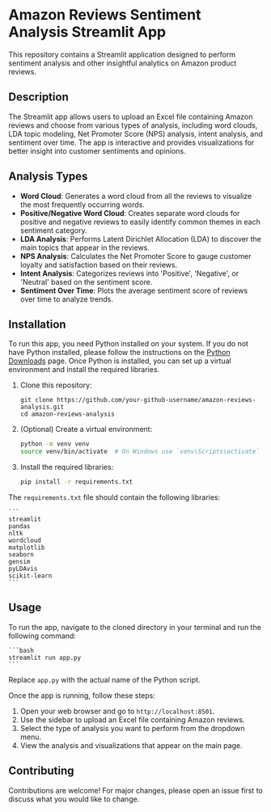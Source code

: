 # Amazon Reviews Sentiment Analysis Streamlit App

This repository contains a Streamlit application designed to perform sentiment analysis and other insightful analytics on Amazon product reviews.

## Description

The Streamlit app allows users to upload an Excel file containing Amazon reviews and choose from various types of analysis, including word clouds, LDA topic modeling, Net Promoter Score (NPS) analysis, intent analysis, and sentiment over time. The app is interactive and provides visualizations for better insight into customer sentiments and opinions.

## Analysis Types

- **Word Cloud**: Generates a word cloud from all the reviews to visualize the most frequently occurring words.
- **Positive/Negative Word Cloud**: Creates separate word clouds for positive and negative reviews to easily identify common themes in each sentiment category.
- **LDA Analysis**: Performs Latent Dirichlet Allocation (LDA) to discover the main topics that appear in the reviews.
- **NPS Analysis**: Calculates the Net Promoter Score to gauge customer loyalty and satisfaction based on their reviews.
- **Intent Analysis**: Categorizes reviews into 'Positive', 'Negative', or 'Neutral' based on the sentiment score.
- **Sentiment Over Time**: Plots the average sentiment score of reviews over time to analyze trends.


## Installation

To run this app, you need Python installed on your system. If you do not have Python installed, please follow the instructions on the [Python Downloads](https://www.python.org/downloads/) page. Once Python is installed, you can set up a virtual environment and install the required libraries.

1. Clone this repository:

    ```
    git clone https://github.com/your-github-username/amazon-reviews-analysis.git
    cd amazon-reviews-analysis
    ```

2. (Optional) Create a virtual environment:

    ```bash
    python -m venv venv
    source venv/bin/activate  # On Windows use `venv\Scripts\activate`
    ```

3. Install the required libraries:

    ```bash
    pip install -r requirements.txt
    ```

The `requirements.txt` file should contain the following libraries:

    ```
    streamlit
    pandas
    nltk
    wordcloud
    matplotlib
    seaborn
    gensim
    pyLDAvis
    scikit-learn
    ```

## Usage

To run the app, navigate to the cloned directory in your terminal and run the following command:

    ```bash
    streamlit run app.py
    ```

Replace `app.py` with the actual name of the Python script.

Once the app is running, follow these steps:

1. Open your web browser and go to `http://localhost:8501`.
2. Use the sidebar to upload an Excel file containing Amazon reviews.
3. Select the type of analysis you want to perform from the dropdown menu.
4. View the analysis and visualizations that appear on the main page.


## Contributing

Contributions are welcome! For major changes, please open an issue first to discuss what you would like to change.
